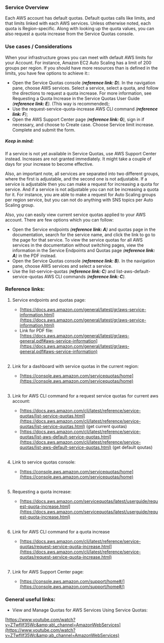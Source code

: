 ### Service Overview

Each AWS account has default quotas. Default quotas calls like limits, and that limits linked with each AWS services. Unless otherwise noted, each quota is Region-specific. Along with looking up the quota values, you can also request a quota increase from the Service Quotas console.

### Use cases / Considerations

When your infrastructure grows you can meet with default AWS limits for your Account. For instance, Amazon EC2 Auto Scaling has a limit of 200 groups per region. If you should have more resources than is defined in the limits, you have few options to achieve it::

- Open the Service Quotas console _(__reference link: D__)._ In the navigation pane, choose AWS services. Select a service, select a quota, and follow the directions to request a quota increase. For more information, see Requesting a Quota Increase in the Service Quotas User Guide _(__reference link: E__)._ (This way is recommended);
- Use the request-service-quota-increase AWS CLI command _(__reference link: F__)_;
- Open the AWS Support Center page _(__reference link: G__),_ sign in if necessary, and choose to Create case. Choose Service limit increase. Complete and submit the form.


##### _Keep in mind_:

If a service is not yet available in Service Quotas, use AWS Support Center instead. Increases are not granted immediately. It might take a couple of days for your increase to become effective.

Also, an important note, all services are separated into two different groups, where the first is adjustable, and the second one is not adjustable. If a service is adjustable then you can make a request for increasing a quota for service. And if a service is not adjustable you can not be increasing a quota for it. For instance, you are able to make a request for Auto Scaling groups per region service, but you can not do anything with SNS topics per Auto Scaling group.

Also, you can easily view current service quotas applied to your AWS account. There are few options which you can follow:

- Open the Service endpoints _(__reference link: A__)_ and quotas page in the documentation, search for the service name, and click the link to go to the page for that service. To view the service quotas for all AWS services in the documentation without switching pages, view the information in the Service Endpoints and Quotas page _(__reference link: A__)_ in the PDF instead.
- Open the Service Quotas console _(__reference link: B__)._ In the navigation pane, choose AWS services and select a service.
- Use the list-service-quotas _(__reference link: C__)_ and list-aws-default-service-quotas AWS CLI commands _(__reference link: С__)._


### Reference links:

1. Service endpoints and quotas page:

    - [https://docs.aws.amazon.com/general/latest/gr/aws-service-information.html](https://docs.aws.amazon.com/general/latest/gr/aws-service-information.html)
    - Link for PDF file: [https://docs.aws.amazon.com/general/latest/gr/aws-general.pdf#aws-service-information](https://docs.aws.amazon.com/general/latest/gr/aws-general.pdf#aws-service-information)
    <br />

1. Link for a dashboard with service quotas in the current region:

    - [https://console.aws.amazon.com/servicequotas/home](https://console.aws.amazon.com/servicequotas/home)
    <br />

1. Link for AWS CLI command for a request service quotas for current aws account:

    - [https://docs.aws.amazon.com/cli/latest/reference/service-quotas/list-service-quotas.html](https://docs.aws.amazon.com/cli/latest/reference/service-quotas/list-service-quotas.html) (get current quotas)
    - [https://docs.aws.amazon.com/cli/latest/reference/service-quotas/list-aws-default-service-quotas.html](https://docs.aws.amazon.com/cli/latest/reference/service-quotas/list-aws-default-service-quotas.html) (get default qoutas)
    <br />

1. Link to service quotas console:

    - [https://console.aws.amazon.com/servicequotas/home](https://console.aws.amazon.com/servicequotas/home)
    <br />

1. Requesting a quota increase:

    - [https://docs.aws.amazon.com/servicequotas/latest/userguide/request-quota-increase.html](https://docs.aws.amazon.com/servicequotas/latest/userguide/request-quota-increase.html)
    <br />

1. Link for AWS CLI command for a quota increase

    - [https://docs.aws.amazon.com/cli/latest/reference/service-quotas/request-service-quota-increase.html](https://docs.aws.amazon.com/cli/latest/reference/service-quotas/request-service-quota-increase.html)
    <br />

1. Link for AWS Support Center page:

    - [https://console.aws.amazon.com/support/home#/](https://console.aws.amazon.com/support/home#/)

### General useful links:

- View and Manage Quotas for AWS Services Using Service Quotas:

[https://www.youtube.com/watch?v=ZTwfIIf35Wc&amp;ab\_channel=AmazonWebServices](https://www.youtube.com/watch?v=ZTwfIIf35Wc&amp;ab_channel=AmazonWebServices)
